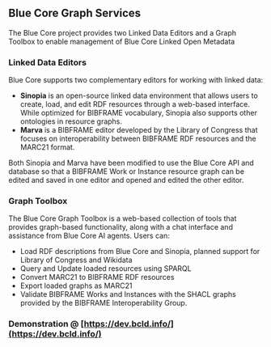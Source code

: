 <h2><i class="bi-layout-text-window-reverse"></i> Blue Core Graph Services</h2>

The Blue Core project provides two Linked Data Editors and a Graph Toolbox to enable management of Blue Core Linked Open Metadata

### Linked Data Editors
Blue Core supports two complementary editors for working with linked data:

- **Sinopia** is an open-source linked data environment that allows users to 
  create, load, and edit RDF resources through a web-based interface. While 
  optimized for BIBFRAME vocabulary, Sinopia also supports other ontologies 
  in resource graphs. 
- **Marva** is a BIBFRAME editor developed by the Library of Congress that 
  focuses on interoperability between BIBFRAME RDF resources and the MARC21 format.

Both Sinopia and Marva have been modified to use the Blue Core API and database so that 
a BIBFRAME Work or Instance resource graph can be edited and saved in one editor and 
opened and edited the other editor.

### Graph Toolbox
The Blue Core Graph Toolbox is a web-based collection of tools that provides graph-based 
functionality, along with a chat interface and assistance from Blue Core AI agents. 
Users can:

- Load RDF descriptions from Blue Core and Sinopia, planned support for Library of Congress 
  and Wikidata
- Query and Update loaded resources using SPARQL
- Convert MARC21 to BIBFRAME RDF resources
- Export loaded graphs as MARC21
- Validate BIBFRAME Works and Instances with the SHACL graphs provided by the 
  BIBFRAME Interoperability Group.

### Demonstration @ [https://dev.bcld.info/](https://dev.bcld.info/)
